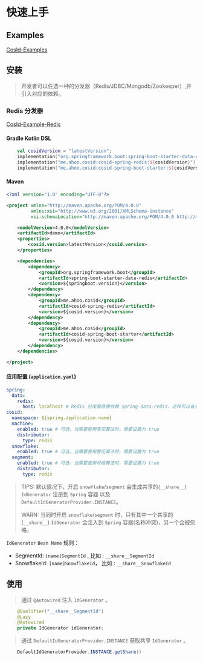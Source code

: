 # 快速上手

## Examples

[CosId-Examples](https://github.com/Ahoo-Wang/CosId/tree/main/examples)

## 安装

> 开发者可以任选一种的分发器（Redis/JDBC/Mongodb/Zookeeper）,并引入对应的依赖。

### Redis 分发器

[CosId-Example-Redis](https://github.com/Ahoo-Wang/CosId/tree/main/examples/cosid-example-redis)

#### Gradle Kotlin DSL

``` kotlin
    val cosidVersion = "latestVersion";
    implementation("org.springframework.boot:spring-boot-starter-data-redis")
    implementation("me.ahoo.cosid:cosid-spring-redis:${cosidVersion}")
    implementation("me.ahoo.cosid:cosid-spring-boot-starter:${cosidVersion}")
```

#### Maven

```xml
<?xml version="1.0" encoding="UTF-8"?>

<project xmlns="http://maven.apache.org/POM/4.0.0"
         xmlns:xsi="http://www.w3.org/2001/XMLSchema-instance"
         xsi:schemaLocation="http://maven.apache.org/POM/4.0.0 http://maven.apache.org/xsd/maven-4.0.0.xsd">

    <modelVersion>4.0.0</modelVersion>
    <artifactId>demo</artifactId>
    <properties>
        <cosid.version>latestVersion</cosid.version>
    </properties>

    <dependencies>
        <dependency>
            <groupId>org.springframework.boot</groupId>
            <artifactId>spring-boot-starter-data-redis</artifactId>
            <version>${springboot.version}</version>
        </dependency>
        <dependency>
            <groupId>me.ahoo.cosid</groupId>
            <artifactId>cosid-spring-redis</artifactId>
            <version>${cosid.version}</version>
        </dependency>
        <dependency>
            <groupId>me.ahoo.cosid</groupId>
            <artifactId>cosid-spring-boot-starter</artifactId>
            <version>${cosid.version}</version>
        </dependency>
    </dependencies>

</project>
```

#### 应用配置 (`application.yaml`)

```yaml
spring:
  data:
    redis:
      host: localhost # Redis 分发器直接依赖 spring-data-redis，这样可以省去额外的配置。
cosid:
  namespace: ${spring.application.name}
  machine:
    enabled: true # 可选，当需要使用雪花算法时，需要设置为 true
    distributor:
      type: redis
  snowflake:
    enabled: true # 可选，当需要使用雪花算法时，需要设置为 true
  segment:
    enabled: true # 可选，当需要使用号段算法时，需要设置为 true
    distributor:
      type: redis
```

> TIPS: 默认情况下，开启 `snowflake`/`segment` 会生成共享的(`__share__`) `IdGenerator` 注册到 `Spring` 容器 以及 `DefaultIdGeneratorProvider.INSTANCE`。
> 
> WARN: 当同时开启 `snowflake`/`segment` 时，只有其中一个共享的(`__share__`) `IdGenerator` 会注入到 `Spring` 容器(名称冲突)，另一个会被忽略。

`IdGenerator` `Bean Name` 规则：
- SegmentId: `[name]SegmentId` , 比如 : `__share__SegmentId`
- SnowflakeId: `[name]SnowflakeId`， 比如 : `__share__SnowflakeId`

## 使用

> 通过 `@Autowired` 注入 `IdGenerator` 。

```java
    @Qualifier("__share__SegmentId")
    @Lazy
    @Autowired
    private IdGenerator idGenerator;
``` 

> 通过 `DefaultIdGeneratorProvider.INSTANCE` 获取共享 `IdGenerator` 。

```java
    DefaultIdGeneratorProvider.INSTANCE.getShare()
```



